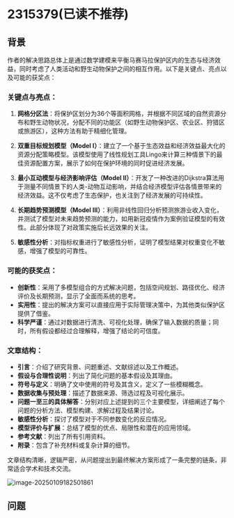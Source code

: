 # 2315379(已读不推荐)

## 背景

作者的解决思路总体上是通过数学建模来平衡马赛马拉保护区内的生态与经济效益，同时考虑了人类活动和野生动物保护之间的相互作用。以下是关键点、亮点以及可能的获奖点：

### 关键点与亮点：
1. **网格分区法**：将保护区划分为36个等面积网格，并根据不同区域的自然资源分布和野生动物状况，分配不同的功能区（如野生动物保护区、农业区、狩猎区或旅游区），这种方法有助于精细化管理。

2. **双重目标规划模型（Model I）**：建立了一个基于生态效益和经济效益最大化的资源分配策略模型。该模型使用了线性规划工具Lingo来计算三种情景下的最佳资源配置方案，展示了如何在保护环境的同时促进经济发展。

3. **最小互动模型与经济影响评估（Model II）**：开发了一种改进的Dijkstra算法用于测量不同情景下的人类-动物互动影响，并结合经济模型评估各情景带来的经济效益。这不仅考虑了生态保护，也关注到了经济发展的可持续性。

4. **长期趋势预测模型（Model III）**：利用非线性回归分析预测旅游业收入变化，并测试了模型对未来趋势预测的能力，如用新冠疫情作为案例验证模型的有效性。此部分体现了对政策实施后长远效果的关注。

5. **敏感性分析**：对指标权重进行了敏感性分析，证明了模型结果对权重变化不敏感，增强了模型的可靠性。

### 可能的获奖点：
- **创新性**：采用了多模型组合的方式解决问题，包括空间规划、路径优化、经济评价及长期预测，显示了全面而系统的思考。
- **实用性**：提出的解决方案可以直接应用于实际管理决策中，为其他类似保护区提供了借鉴。
- **科学严谨**：通过对数据进行清洗、可视化处理，确保了输入数据的质量；同时，所有假设都经过合理解释，增强了结论的可信度。

### 文章结构：
- **引言**：介绍了研究背景、问题重述、文献综述以及工作概述。
- **假设与合理性说明**：列出了简化问题的基本假设及其理由。
- **符号与定义**：明确了文中使用的符号及其含义，定义了一些模糊概念。
- **数据收集与预处理**：描述了数据来源、筛选过程及可视化展示。
- **问题一至三的具体解答**：分别对应上述提到的三个主要模型，详细阐述了每个问题的分析方法、模型构建、求解过程及结果讨论。
- **敏感性分析**：探讨了模型对于不同参数变化的反应情况。
- **模型评价与扩展**：总结了模型的优点、局限性和潜在的应用领域。
- **参考文献**：列出了所有引用资料。
- **附录**：包含了补充材料或复杂计算的细节。

文章结构清晰，逻辑严密，从问题提出到最终解决方案形成了一条完整的链条，非常适合学术和技术交流。

![image-20250109182501861](/home/tibless/Documents/Code/MCM-Docs/2023B/2315379_tsinghua/assets/数据来源表.png)

## 问题

